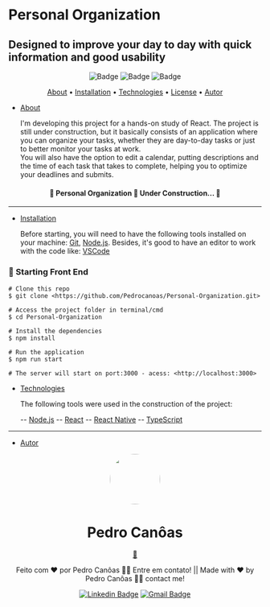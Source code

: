 # Personal Organization

## Designed to improve your day to day with quick information and good usability
 <div align="center">
 
![Badge](https://img.shields.io/badge/license-MIT-blue?style=for-the-badge) ![Badge](https://img.shields.io/badge/node-v16.13.2-blue?style=for-the-badge) ![Badge](https://img.shields.io/badge/develop%20progress-05%25-green?style=for-the-badge)
</div>

<p align="center">  <a href="#About">About</a> • <a href="#Installation">Installation</a> • <a href="#Technologies">Technologies</a> • <a href="#License-a">License</a> • <a href="#Autor">Autor</a>  </p>



 * [About](#About)

    I'm developing this project for a hands-on study of React.  The project is still under construction, but it basically consists of an application where you can organize your tasks, whether they are day-to-day tasks or just to better monitor your tasks at work.  
    You will also have the option to edit a calendar, putting descriptions and the time of each task that takes to complete, helping you to optimize your deadlines and submits.
<h4 align="center"> 🚧 Personal Organization 🚀 Under Construction... 🚧 </h4>
<hr>

 * [Installation](#Installation)

    Before starting, you will need to have the following tools installed on your machine: [Git](https://git-scm.com), [Node.js](https://nodejs.org/en/). Besides, it's good to have an editor to work with the code like: [VSCode](https://code.visualstudio.com/) 
### 🎲 Starting Front End
```
# Clone this repo
$ git clone <https://github.com/Pedrocanoas/Personal-Organization.git> 

# Access the project folder in terminal/cmd
$ cd Personal-Organization

# Install the dependencies
$ npm install 

# Run the application
$ npm run start 

# The server will start on port:3000 - acess: <http://localhost:3000> 
```

 * [Technologies](#Technologies)

    The following tools were used in the construction of the project: 

    -- [Node.js](https://nodejs.org/en/)
    -- [React](https://pt-br.reactjs.org/)
    -- [React Native](https://reactnative.dev/)
    -- [TypeScript](https://www.typescriptlang.org/)

<hr>

 * [Autor](#Autor)
 <div align="center">
 <img style="border-radius: 50%;" src="https://avatars.githubusercontent.com/u/51349076?v=4" width="100px;" alt=""/>
 <a><h1>Pedro Canôas</h1> <a href="https://github.com/Pedrocanoas" title="Github">🚀</a></a>

Feito com ❤️ por Pedro Canôas 👋🏽 Entre em contato! || Made with ❤️ by Pedro Canôas 👋🏽 contact me!

[![Linkedin Badge](https://img.shields.io/badge/-Pedro_Canoas-blue?style=for-the-badge&logo=Linkedin&logoColor=white&link=https://www.linkedin.com/in/pedrohc/)](https://www.linkedin.com/in/pedrohc/) [![Gmail Badge](https://img.shields.io/badge/-pedro28canoas@gmail.com-c14438?style=for-the-badge&logo=Gmail&logoColor=white&link=mailto:pedro28canoas@gmail.com)](mailto:pedro28canoas@gmail.com)
 </div>